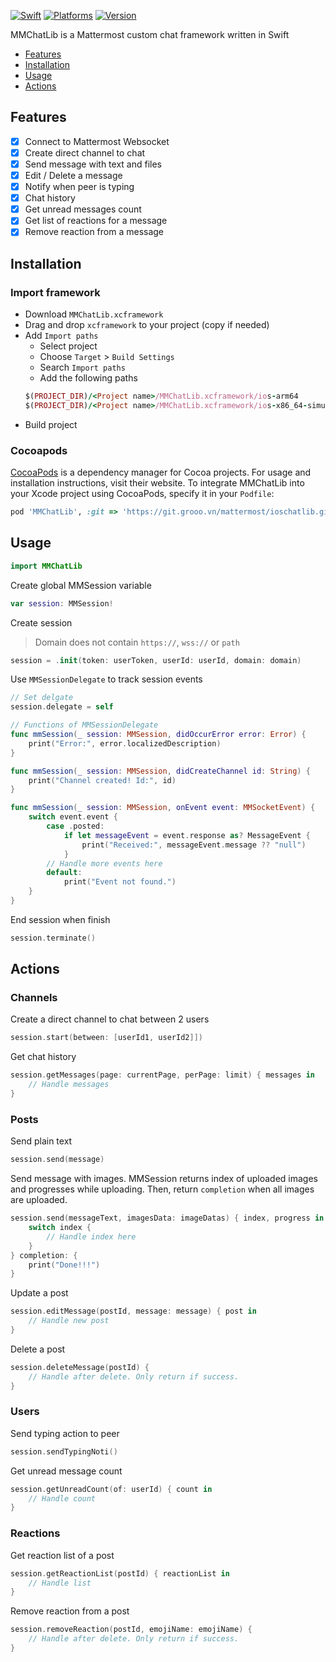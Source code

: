 [![Swift](https://img.shields.io/badge/Swift-5-orange?style=flat-square)](https://img.shields.io/badge/Swift-5-Orange?style=flat-square)
[![Platforms](https://img.shields.io/badge/Platforms-iOS-yellowgreen?style=flat-square)](https://img.shields.io/badge/Platforms-iOS_macOS-Green?style=flat-square)
[![Version](https://img.shields.io/badge/iOS-13+-blue?style=flat-square)](https://img.shields.io/badge/iOS-13+)

MMChatLib is a Mattermost custom chat framework written in Swift

- [Features](#features)
- [Installation](#installation)
- [Usage](#usage)
- [Actions](#actions)

## Features
- [x] Connect to Mattermost Websocket
- [x] Create direct channel to chat
- [x] Send message with text and files
- [x] Edit / Delete a message
- [x] Notify when peer is typing
- [x] Chat history
- [x] Get unread messages count
- [x] Get list of reactions for a message
- [x] Remove reaction from a message

## Installation
### Import framework
- Download `MMChatLib.xcframework`
- Drag and drop `xcframework` to your project (copy if needed)
- Add  `Import paths`
    - Select project
    - Choose `Target` > `Build Settings`
    - Search `Import paths`
    - Add the following paths
    ``` ruby
    $(PROJECT_DIR)/<Project name>/MMChatLib.xcframework/ios-arm64
    $(PROJECT_DIR)/<Project name>/MMChatLib.xcframework/ios-x86_64-simulator
    ```
- Build project
### Cocoapods
[CocoaPods](https://cocoapods.org) is a dependency manager for Cocoa projects. For usage and installation instructions, visit their website. To integrate MMChatLib into your Xcode project using CocoaPods, specify it in your `Podfile`:

```ruby
pod 'MMChatLib', :git => 'https://git.grooo.vn/mattermost/ioschatlib.git'
```
## Usage
``` swift
import MMChatLib
```
Create global MMSession variable
``` swift
var session: MMSession!
```
Create session
> Domain does not contain `https://`, `wss://` or `path`
``` swift
session = .init(token: userToken, userId: userId, domain: domain)
```
Use `MMSessionDelegate` to track session events
``` swift
// Set delgate
session.delegate = self

// Functions of MMSessionDelegate
func mmSession(_ session: MMSession, didOccurError error: Error) {
    print("Error:", error.localizedDescription)
}

func mmSession(_ session: MMSession, didCreateChannel id: String) {
    print("Channel created! Id:", id)
}

func mmSession(_ session: MMSession, onEvent event: MMSocketEvent) {
    switch event.event {
        case .posted:
            if let messageEvent = event.response as? MessageEvent {
                print("Received:", messageEvent.message ?? "null")
            }
        // Handle more events here
        default:
            print("Event not found.")
    }
}
```
End session when finish
``` swift
session.terminate()
```
## Actions
### Channels
Create a direct channel to chat between 2 users
``` swift
session.start(between: [userId1, userId2]])
```
Get chat history
``` swift
session.getMessages(page: currentPage, perPage: limit) { messages in
    // Handle messages
}
```
### Posts
Send plain text
``` swift
session.send(message)
```
Send message with images. MMSession returns index of uploaded images and progresses while uploading. Then, return `completion` when all images are uploaded.
``` swift
session.send(messageText, imagesData: imageDatas) { index, progress in
    switch index {
        // Handle index here
    }
} completion: {
    print("Done!!!")
}
```
Update a post
``` swift
session.editMessage(postId, message: message) { post in
    // Handle new post
}
```
Delete a post
``` swift
session.deleteMessage(postId) {
    // Handle after delete. Only return if success.
}
```
### Users
Send typing action to peer
``` swift
session.sendTypingNoti()
```
Get unread message count
``` swift
session.getUnreadCount(of: userId) { count in
    // Handle count
}
```
### Reactions
Get reaction list of a post
``` swift
session.getReactionList(postId) { reactionList in
    // Handle list
}
```
Remove reaction from a post
``` swift
session.removeReaction(postId, emojiName: emojiName) {
    // Handle after delete. Only return if success.
}
